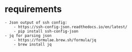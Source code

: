 # requirements
    - Json output of ssh config:
        - https://ssh-config-json.readthedocs.io/en/latest/
        - pip install ssh-config-json
    - jq for parsing json
        - https://formulae.brew.sh/formula/jq
        - brew install jq
